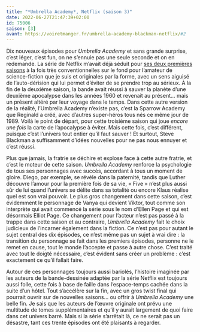 ```yaml
---
title: "*Umbrella Academy*, Netflix (saison 3)"
date: 2022-06-27T21:47:39+02:00
id: 75006 
saison: [3]
avant: https://voiretmanger.fr/umbrella-academy-blackman-netflix/#2
---
```


Dix nouveaux épisodes pour *Umbrella Academy* et sans grande surprise, c’est léger, c’est fun, on ne s’ennuie pas une seule seconde et on en redemande. La série de Netflix m’avait déjà séduit pour [ses deux premières saisons](https://voiretmanger.fr/umbrella-academy-blackman-netflix/) à la fois très conventionnelles sur le fond pour l’amateur de science-fiction que je suis et originales par la forme, avec un sens aiguisé de l’auto-dérision qui lui permet d’éviter de se prendre trop au sérieux. À la fin de la deuxième saison, la bande avait réussi à sauver la planète d’une deuxième apocalypse dans les années 1960 et revenait au présent… mais un présent altéré par leur voyage dans le temps. Dans cette autre version de la réalité, l’Umbrella Academy n’existe pas, c’est la Sparrow Academy que Reginald a créé, avec d’autres super-héros tous nés ce même jour de 1989. Voilà le point de départ, pour cette troisième saison qui joue *encore une fois* la carte de l’apocalypse à éviter. Mais cette fois, c’est différent, puisque c’est l’univers tout entier qu’il faut sauver ! Et surtout, Steve Blackman a suffisamment d’idées nouvelles pour ne pas nous ennuyer et c’est réussi.

Plus que jamais, la fratrie se déchire et explose face à cette autre fratrie, et c’est le moteur de cette saison. *Umbrella Academy* renforce la psychologie de tous ses personnages avec succès, accordant à tous un moment de gloire. Diego, par exemple, se révèle dans la paternité, tandis que Luther découvre l’amour pour la première fois de sa vie, « Five » n’est plus aussi sûr de lui quand l’univers se délite dans sa totalité ou encore Klaus réalise quel est son vrai pouvoir. Le plus gros changement dans cette saison, c’est évidemment le personnage de Vanya qui devient Viktor, tout comme son interprète qui avait commencé la série sous le nom d’Ellen Page et qui est désormais Elliot Page. Ce changement pour l’acteur n’est pas passé à la trappe dans cette saison et au contraire, *Umbrella Academy* fait le choix judicieux de l’incarner également dans la fiction. Ce n’est pas pour autant le sujet central des dix épisodes, ce n’est même pas un sujet à vrai dire : la transition du personnage se fait dans les premiers épisodes, personne ne le remet en cause, tout le monde l’accepte et passe à autre chose. C’est traité avec tout le doigté nécessaire, c’est évident sans créer un problème : c’est exactement ce qu’il fallait faire. 

Autour de ces personnages toujours aussi bariolés, l’histoire imaginée par les auteurs de la bande-dessinée adaptée par la série Netflix est toujours aussi folle, cette fois à base de faille dans l’espace-temps cachée dans la suite d’un hôtel. Tout s’accélère sur la fin, avec un gros twist final qui pourrait ouvrir sur de nouvelles saisons… ou offrir à *Umbrella Academy* une belle fin. Je sais que les auteurs de l’œuvre originale ont prévu une multitude de tomes supplémentaires et qu’il y aurait largement de quoi faire dans cet univers barré. Mais si la série s’arrêtait là, ce ne serait pas un désastre, tant ces trente épisodes ont été plaisants à regarder. 